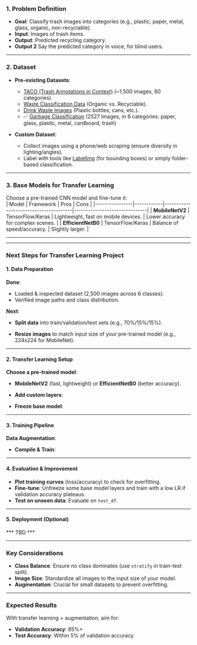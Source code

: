 
### **1. Problem Definition**
- **Goal**: Classify trash images into categories (e.g., plastic, paper, metal, glass, organic, non-recyclable).  
- **Input**: Images of trash items.  
- **Output**: Predicted recycling category.
- **Output 2** Say the predicted category in voice, for blind users. 

---

### **2. Dataset**

- **Pre-existing Datasets**:  
  - [TACO (Trash Annotations in Context)](http://tacodataset.org/) (~1,500 images, 60 categories).  
  - [Waste Classification Data](https://www.kaggle.com/datasets/techsash/waste-classification-data) (Organic vs. Recyclable).  
  - [Drink Waste Images](https://www.kaggle.com/datasets/antoreepjana/drink-waste-classification) (Plastic bottles, cans, etc.).
  - ✅ [Garbage Classification](https://www.kaggle.com/datasets/asdasdasasdas/garbage-classification) (2527 Images, in 6 categories: paper, glass, plastic, metal, cardboard, trash)

- **Custom Dataset**:  
  - Collect images using a phone/web scraping (ensure diversity in lighting/angles).  
  - Label with tools like [LabelImg](https://github.com/tzutalin/labelImg) (for bounding boxes) or simply folder-based classification.  

---

### **3. Base Models for Transfer Learning**
Choose a pre-trained CNN model and fine-tune it:  
| Model          | Framework   | Pros                                  | Cons                          |
|----------------|------------|---------------------------------------|-------------------------------|
| **MobileNetV2** | TensorFlow/Keras | Lightweight, fast on mobile devices. | Lower accuracy for complex scenes. |
| **EfficientNetB0** | TensorFlow/Keras | Balance of speed/accuracy.           | Slightly larger.              |

---
---

### **Next Steps for Transfer Learning Project**  

#### **1. Data Preparation**  
 **Done**:  
- Loaded & inspected dataset (2,500 images across 6 classes).  
- Verified image paths and class distribution.  

 **Next**:  
- **Split data** into train/validation/test sets (e.g., 70%/15%/15%).  

- **Resize images** to match input size of your pre-trained model (e.g., 224x224 for MobileNet).  

---

#### **2. Transfer Learning Setup**  
**Choose a pre-trained model**:  
- **MobileNetV2** (fast, lightweight) or **EfficientNetB0** (better accuracy).  

- **Add custom layers**:  

- **Freeze base model**:  
---

#### **3. Training Pipeline**  
**Data Augmentation**:  


- **Compile & Train**:  

---

#### **4. Evaluation & Improvement**  
- **Plot training curves** (loss/accuracy) to check for overfitting.  
- **Fine-tune**: Unfreeze some base model layers and train with a low LR if validation accuracy plateaus.  
- **Test on unseen data**: Evaluate on `test_df`.  

---

#### **5. Deployment (Optional)**  
*** TBD ***

---

### **Key Considerations**  
- **Class Balance**: Ensure no class dominates (use `stratify` in train-test split).  
- **Image Size**: Standardize all images to the input size of your model.  
- **Augmentation**: Crucial for small datasets to prevent overfitting.  

---

### **Expected Results**  
With transfer learning + augmentation, aim for:  
- **Validation Accuracy**: 85%+  
- **Test Accuracy**: Within 5% of validation accuracy.  
